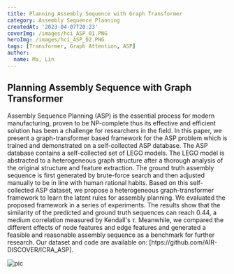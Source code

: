 ```yaml
---
title: Planning Assembly Sequence with Graph Transformer
category: Assembly Sequence Planning
createdAt: '2023-04-07T20:23'
coverImg: /images/hci_ASP_01.PNG
heroImg: /images/hci_ASP_02.PNG
tags: [Transformer, Graph Attention, ASP]
author:
  name: Ma, Lin
---
```

## Planning Assembly Sequence with Graph Transformer

 Assembly Sequence Planning (ASP) is the essential process for modern manufacturing, proven to be NP-complete thus its effective and efficient solution has been a challenge
for researchers in the field.
In this paper, we present a graph-transformer based framework for the ASP problem which is trained and demonstrated on a self-collected ASP database. The ASP database contains a self-collected set of LEGO models. The LEGO model is abstracted to a heterogeneous graph structure after a thorough analysis of the original structure and feature extraction. The ground truth assembly sequence is first generated by brute-force search and then adjusted manually to be in line with human rational habits. Based on this self-collected ASP dataset, we propose a heterogeneous graph-transformer framework to learn the latent rules for assembly planning.
We evaluated the proposed framework in a series of experiments. The results show that the similarity of the predicted and ground truth sequences can reach 0.44, a medium correlation measured by Kendall's $\tau$. Meanwhile, we compared the different effects of node features and edge features and generated a feasible and reasonable assembly sequence as a benchmark for further research. 
Our dataset and code are available on: [htps://github.com/AIR-DISCOVER/ICRA\_ASP]. 

![pic](/images/hci_ASP_02.PNG)